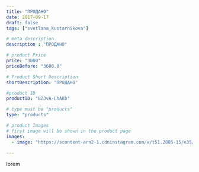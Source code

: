 ```yaml
---
title: "ПРОДАНО"
date: 2017-09-17
draft: false
tags: ["svetlana_kustarnikova"]

# meta description
description : "ПРОДАНО"

# product Price
price: "3000"
priceBefore: "3600.0"

# Product Short Description
shortDescription: "ПРОДАНО"

#product ID
productID: "BZJvA-LhAKb"

# type must be "products"
type: "products"

# product Images
# first image will be shown in the product page
images:
  - image: "https://scontent-arn2-1.cdninstagram.com/v/t51.2885-15/e35/21688892_936787766469110_1709661158656442368_n.jpg?se=7&tp=1&_nc_ht=scontent-arn2-1.cdninstagram.com&_nc_cat=102&_nc_ohc=LffI7u__GGAAX9b3E-x&ccb=7-4&oh=6b9b06c07d9c33410d492c8e06439197&oe=608367F4&ig_cache_key=MTYwNjAyMTUxNzA4NTUwODI1MQ%3D%3D.2-ccb7-4"

---
```

lorem
